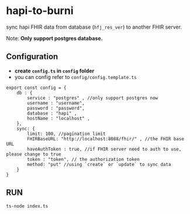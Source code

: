 # hapi-to-burni

sync hapi FHIR data from database (`hfj_res_ver`) to another FHIR server.

Note: **Only support postgres database.**

## Configuration
- **create `config.ts` in `config` folder**
- you can config refer to `config/config.template.ts`
```typescript=
export const config = {
    db : {
        service : "postgres" , //only support postgres now
        username : "username",
        password : "password",
        database : "hapi" ,
        hostName : "localhost" ,
    },
    sync: {
        limit: 100, //pagination limit
        FHIRBaseURL: "http://localhost:8088/fhir/" , //the FHIR base URL
        haveAuthToken : true, //if FHIR server need to auth to use, please change to true
        token : "token", // the authorization token
        method: "put" //using `create` or `update` to sync data
    }
}
```

## RUN
```bash
ts-node index.ts
```